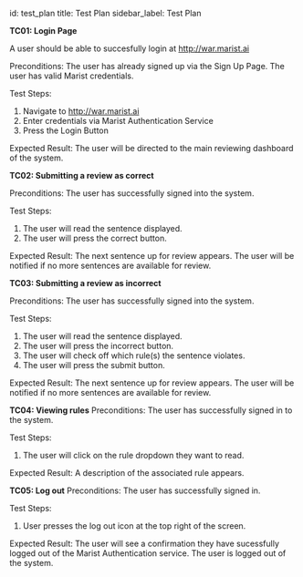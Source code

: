 id: test_plan
title: Test Plan
sidebar_label: Test Plan

**TC01: Login Page**

A user should be able to succesfully login at http://war.marist.ai 

Preconditions: 
The user has already signed up via the Sign Up Page.
The user has valid Marist credentials.

Test Steps:
1. Navigate to http://war.marist.ai
2. Enter credentials via Marist Authentication Service 
3. Press the Login Button

Expected Result:
The user will be directed to the main reviewing dashboard of the system. 

**TC02: Submitting a review as correct**

Preconditions:
The user has successfully signed into the system. 

Test Steps: 
1. The user will read the sentence displayed. 
2. The user will press the correct button. 

Expected Result:
The next sentence up for review appears. The user will be notified if no more sentences are available for review. 

**TC03: Submitting a review as incorrect**

Preconditions:
The user has successfully signed into the system. 

Test Steps: 
1. The user will read the sentence displayed. 
2. The user will press the incorrect button. 
3. The user will check off which rule(s) the sentence violates. 
4. The user will press the submit button. 

Expected Result:
The next sentence up for review appears. The user will be notified if no more sentences are available for review.

**TC04: Viewing rules**
Preconditions:
The user has successfully signed in to the system.

Test Steps: 
1. The user will click on the rule dropdown they want to read. 

Expected Result:
A description of the associated rule appears. 

**TC05: Log out**
Preconditions:
The user has successfully signed in. 

Test Steps: 
1. User presses the log out icon at the top right of the screen. 

Expected Result:
The user will see a confirmation they have sucessfully logged out of the Marist Authentication service. The user is logged out of the system. 
